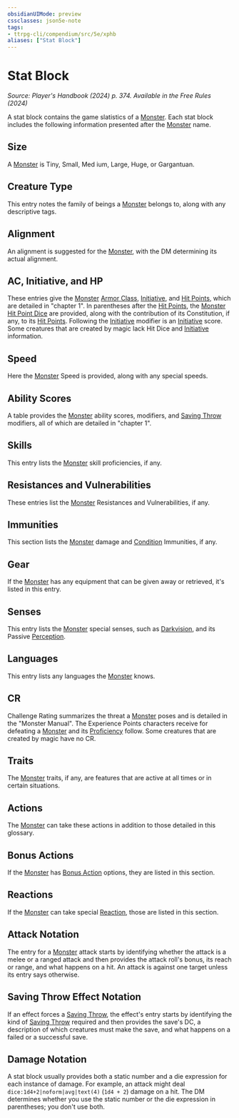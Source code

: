```yaml
---
obsidianUIMode: preview
cssclasses: json5e-note
tags:
- ttrpg-cli/compendium/src/5e/xphb
aliases: ["Stat Block"]
---
```

# Stat Block
*Source: Player's Handbook (2024) p. 374. Available in the Free Rules (2024)* 

A stat block contains the game slatistics of a [Monster](3-Compendium/rules/variant-rules/monster-xphb.md). Each stat block includes the following information presented after the [Monster](3-Compendium/rules/variant-rules/monster-xphb.md) name.

## Size

A [Monster](3-Compendium/rules/variant-rules/monster-xphb.md) is Tiny, Small, Med ium, Large, Huge, or Gargantuan.

## Creature Type

This entry notes the family of beings a [Monster](3-Compendium/rules/variant-rules/monster-xphb.md) belongs to, along with any descriptive tags.

## Alignment

An alignment is suggested for the [Monster](3-Compendium/rules/variant-rules/monster-xphb.md), with the DM determining its actual alignment.

## AC, Initiative, and HP

These entries give the [Monster](3-Compendium/rules/variant-rules/monster-xphb.md) [Armor Class](3-Compendium/rules/variant-rules/armor-class-xphb.md), [Initiative](3-Compendium/rules/variant-rules/initiative-xphb.md), and [Hit Points](3-Compendium/rules/variant-rules/hit-points-xphb.md), which are detailed in "chapter 1". In parentheses after the [Hit Points](3-Compendium/rules/variant-rules/hit-points-xphb.md), the [Monster](3-Compendium/rules/variant-rules/monster-xphb.md) [Hit Point Dice](3-Compendium/rules/variant-rules/hit-point-dice-xphb.md) are provided, along with the contribution of its Constitution, if any, to its [Hit Points](3-Compendium/rules/variant-rules/hit-points-xphb.md). Following the [Initiative](3-Compendium/rules/variant-rules/initiative-xphb.md) modifier is an [Initiative](3-Compendium/rules/variant-rules/initiative-xphb.md) score. Some creatures that are created by magic lack Hit Dice and [Initiative](3-Compendium/rules/variant-rules/initiative-xphb.md) information.

## Speed

Here the [Monster](3-Compendium/rules/variant-rules/monster-xphb.md) Speed is provided, along with any special speeds.

## Ability Scores

A table provides the [Monster](3-Compendium/rules/variant-rules/monster-xphb.md) ability scores, modifiers, and [Saving Throw](3-Compendium/rules/variant-rules/saving-throw-xphb.md) modifiers, all of which are detailed in "chapter 1".

## Skills

This entry lists the [Monster](3-Compendium/rules/variant-rules/monster-xphb.md) skill proficiencies, if any.

## Resistances and Vulnerabilities

These entries list the [Monster](3-Compendium/rules/variant-rules/monster-xphb.md) Resistances and Vulnerabilities, if any.

## Immunities

This section lists the [Monster](3-Compendium/rules/variant-rules/monster-xphb.md) damage and [Condition](3-Compendium/rules/variant-rules/condition-xphb.md) Immunities, if any.

## Gear

If the [Monster](3-Compendium/rules/variant-rules/monster-xphb.md) has any equipment that can be given away or retrieved, it's listed in this entry.

## Senses

This entry lists the [Monster](3-Compendium/rules/variant-rules/monster-xphb.md) special senses, such as [Darkvision](3-Compendium/rules/senses.md#Darkvision), and its Passive [Perception](3-Compendium/rules/skills.md#Perception).

## Languages

This entry lists any languages the [Monster](3-Compendium/rules/variant-rules/monster-xphb.md) knows.

## CR

Challenge Rating summarizes the threat a [Monster](3-Compendium/rules/variant-rules/monster-xphb.md) poses and is detailed in the "Monster Manual". The Experience Points characters receive for defeating a [Monster](3-Compendium/rules/variant-rules/monster-xphb.md) and its [Proficiency](3-Compendium/rules/variant-rules/proficiency-xphb.md) follow. Some creatures that are created by magic have no CR.

## Traits

The [Monster](3-Compendium/rules/variant-rules/monster-xphb.md) traits, if any, are features that are active at all times or in certain situations.

## Actions

The [Monster](3-Compendium/rules/variant-rules/monster-xphb.md) can take these actions in addition to those detailed in this glossary.

## Bonus Actions

If the [Monster](3-Compendium/rules/variant-rules/monster-xphb.md) has [Bonus Action](3-Compendium/rules/variant-rules/bonus-action-xphb.md) options, they are listed in this section.

## Reactions

If the [Monster](3-Compendium/rules/variant-rules/monster-xphb.md) can take special [Reaction](3-Compendium/rules/variant-rules/reaction-xphb.md), those are listed in this section.

## Attack Notation

The entry for a [Monster](3-Compendium/rules/variant-rules/monster-xphb.md) attack starts by identifying whether the attack is a melee or a ranged attack and then provides the attack roll's bonus, its reach or range, and what happens on a hit. An attack is against one target unless its entry says otherwise.

## Saving Throw Effect Notation

If an effect forces a [Saving Throw](3-Compendium/rules/variant-rules/saving-throw-xphb.md), the effect's entry starts by identifying the kind of [Saving Throw](3-Compendium/rules/variant-rules/saving-throw-xphb.md) required and then provides the save's DC, a description of which creatures must make the save, and what happens on a failed or a successful save.

## Damage Notation

A stat block usually provides both a static number and a die expression for each instance of damage. For example, an attack might deal `dice:1d4+2|noform|avg|text(4)` (`1d4 + 2`) damage on a hit. The DM determines whether you use the static number or the die expression in parentheses; you don't use both.